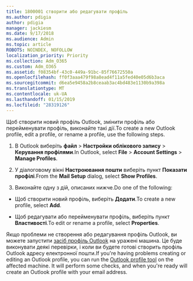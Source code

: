 ```yaml
---
title: 1800001 створити або редагувати профіль
ms.author: pdigia
author: pdigia
manager: jackiesm
ms.date: 9/17/2018
ms.audience: Admin
ms.topic: article
ROBOTS: NOINDEX, NOFOLLOW
localization_priority: Priority
ms.collection: Adm_O365
ms.custom: Adm_O365
ms.assetid: f08354bf-43c0-449a-91bc-85f76672550a
ms.openlocfilehash: ff0f3aaa479f98a8ead4f11a5fed40e05d6b3aca
ms.sourcegitcommit: d6ea5e9458a2b8ceaab3ac4bd483e1130b9a398a
ms.translationtype: MT
ms.contentlocale: uk-UA
ms.lasthandoff: 01/15/2019
ms.locfileid: "28319126"
---
```

<span data-ttu-id="f59e2-102">Щоб створити новий профіль Outlook, змінити профіль або перейменувати профіль, виконайте такі дії.</span><span class="sxs-lookup"><span data-stu-id="f59e2-102">To create a new Outlook profile, edit a profile, or rename a profile, use the following steps.</span></span>
  
1. <span data-ttu-id="f59e2-103">В Outlook виберіть **файл** \> **Настройки облікового запису** \> **Керування профілями**.</span><span class="sxs-lookup"><span data-stu-id="f59e2-103">In Outlook, select **File** \> **Account Settings** \> **Manage Profiles**.</span></span>
    
2. <span data-ttu-id="f59e2-104">У діалоговому вікні **Настроювання пошти** виберіть пункт **Показати профілі**.</span><span class="sxs-lookup"><span data-stu-id="f59e2-104">From the **Mail Setup** dialog, select **Show Profiles**.</span></span>
    
3. <span data-ttu-id="f59e2-105">Виконайте одну з дій, описаних нижче.</span><span class="sxs-lookup"><span data-stu-id="f59e2-105">Do one of the following:</span></span>
    
  - <span data-ttu-id="f59e2-106">Щоб створити новий профіль, виберіть **Додати**.</span><span class="sxs-lookup"><span data-stu-id="f59e2-106">To create a new profile, select **Add**.</span></span>
    
  - <span data-ttu-id="f59e2-107">Щоб редагувати або перейменувати профіль, виберіть пункт **Властивості**.</span><span class="sxs-lookup"><span data-stu-id="f59e2-107">To edit or rename a profile, select **Properties**.</span></span>
    
<span data-ttu-id="f59e2-p101">Якщо проблеми не створення або редагування профіль Outlook, ви можете запустити [засіб профіль Outlook](https://aka.ms/SaRA-OutlookSetupProfile) на уражені машина. Це буде виконувати деякі перевірки, і коли ви будете готові створить профіль Outlook адресу електронної пошти.</span><span class="sxs-lookup"><span data-stu-id="f59e2-p101">If you're having problems creating or editing an Outlook profile, you can run the [Outlook profile tool](https://aka.ms/SaRA-OutlookSetupProfile) on the affected machine. It will perform some checks, and when you're ready will create an Outlook profile with your email address.</span></span> 
  

